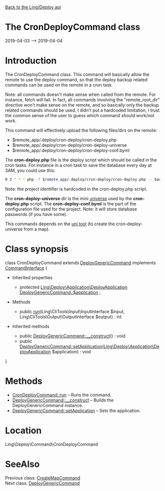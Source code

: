[Back to the Ling/Deploy api](https://github.com/lingtalfi/Deploy/blob/master/doc/api/Ling/Deploy.md)



The CronDeployCommand class
================
2019-04-03 --> 2019-04-04






Introduction
============

The CronDeployCommand class.
This command will basically allow the remote to use the deploy command, so that
the deploy backup related commands can be used on the remote in a cron task.

Note: all commands doesn't make sense when called from the remote.
For instance, fetch will fail. In fact, all commands involving the "remote_root_dir" directive won't make sense on the remote,
and so basically only the backup related commands should be used.
I didn't put a hardcoded limitation, I trust the common sense of the user to guess which command should work/not work.



This command will effectively upload the following files/dirs on the remote:

- $remote_app/.deploy/cron-deploy/cron-deploy.php
- $remote_app/.deploy/cron-deploy/cron-deploy-universe
- $remote_app/.deploy/cron-deploy/cron-deploy-conf.byml


The **cron-deploy.php** file is the deploy script which should be called in the cron tasks.
For instance in a cron task to save the database every day at 3AM, you could use this:

```bash
0 3 * * * php -f $remote_app/.deploy/cron-deploy/cron-deploy.php -- backup-db >/dev/null 2>&1
```

Note: the project identifier is hardcoded in the cron-deploy.php script.



The **cron-deploy-universe** dir is the mini [universe](https://github.com/karayabin/universe-snapshot) used by the **cron-deploy.php** script.
The **cron-deploy-conf.byml** is the part of the configuration file used for the project.
Note: it will store database passwords (if you have some).



This commands depends on the [uni tool](https://github.com/lingtalfi/universe-naive-importer) (to create the cron-deploy-universe from a map).



Class synopsis
==============


class <span class="pl-k">CronDeployCommand</span> extends [DeployGenericCommand](https://github.com/lingtalfi/Deploy/blob/master/doc/api/Ling/Deploy/Command/DeployGenericCommand.md) implements [CommandInterface](https://github.com/lingtalfi/CliTools/blob/master/doc/api/Ling/CliTools/Command/CommandInterface.md) {

- Inherited properties
    - protected [Ling\Deploy\Application\DeployApplication](https://github.com/lingtalfi/Deploy/blob/master/doc/api/Ling/Deploy/Application/DeployApplication.md) [DeployGenericCommand::$application](#property-application) ;

- Methods
    - public [run](https://github.com/lingtalfi/Deploy/blob/master/doc/api/Ling/Deploy/Command/CronDeployCommand/run.md)(Ling\CliTools\Input\InputInterface $input, Ling\CliTools\Output\OutputInterface $output) : int

- Inherited methods
    - public [DeployGenericCommand::__construct](https://github.com/lingtalfi/Deploy/blob/master/doc/api/Ling/Deploy/Command/DeployGenericCommand/__construct.md)() : void
    - public [DeployGenericCommand::setApplication](https://github.com/lingtalfi/Deploy/blob/master/doc/api/Ling/Deploy/Command/DeployGenericCommand/setApplication.md)([Ling\Deploy\Application\DeployApplication](https://github.com/lingtalfi/Deploy/blob/master/doc/api/Ling/Deploy/Application/DeployApplication.md) $application) : void

}






Methods
==============

- [CronDeployCommand::run](https://github.com/lingtalfi/Deploy/blob/master/doc/api/Ling/Deploy/Command/CronDeployCommand/run.md) &ndash; Runs the command.
- [DeployGenericCommand::__construct](https://github.com/lingtalfi/Deploy/blob/master/doc/api/Ling/Deploy/Command/DeployGenericCommand/__construct.md) &ndash; Builds the DeployGenericCommand instance.
- [DeployGenericCommand::setApplication](https://github.com/lingtalfi/Deploy/blob/master/doc/api/Ling/Deploy/Command/DeployGenericCommand/setApplication.md) &ndash; Sets the application.





Location
=============
Ling\Deploy\Command\CronDeployCommand


SeeAlso
==============
Previous class: [CreateMapCommand](https://github.com/lingtalfi/Deploy/blob/master/doc/api/Ling/Deploy/Command/CreateMapCommand.md)<br>Next class: [DeployGenericCommand](https://github.com/lingtalfi/Deploy/blob/master/doc/api/Ling/Deploy/Command/DeployGenericCommand.md)<br>
